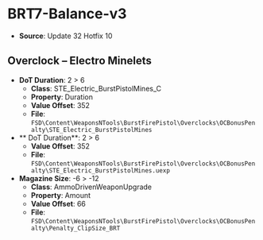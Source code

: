 # BRT7-Balance-v3
* **Source**: Update 32 Hotfix 10

## Overclock – Electro Minelets
* **DoT Duration**: 2 > 6
  * **Class**: STE_Electric_BurstPistolMines_C
  * **Property**: Duration
  * **Value Offset**: 352
  * **File**: `FSD\Content\WeaponsNTools\BurstFirePistol\Overclocks\OCBonusPenalty\STE_Electric_BurstPistolMines`
* ** DoT Duration**: 2 > 6
  * **Value Offset**: 352
  * **File**: `FSD\Content\WeaponsNTools\BurstFirePistol\Overclocks\OCBonusPenalty\STE_Electric_BurstPistolMines.uexp`
* **Magazine Size**: -6 > -12
  * **Class**: AmmoDrivenWeaponUpgrade
  * **Property**: Amount
  * **Value Offset**: 66
  * **File**: `FSD\Content\WeaponsNTools\BurstFirePistol\Overclocks\OCBonusPenalty\Penalty_ClipSize_BRT`
